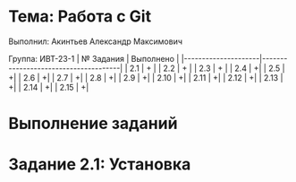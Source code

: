 # Тема: Работа с Git
Выполнил: Акинтьев Александр Максимович 

Группа: ИВТ-23-1
| № Задания           | Выполнено                              |
|---------------------|--------------------------------------|
| 2.1      | +             |
| 2.2   | +        |
| 2.3           | +     | 
| 2.4   | +|
| 2.5   | +|
| 2.6   | +|
| 2.7   | +|
| 2.8   | +|
| 2.9   | +|
| 2.10   | +|
| 2.11   | +|
| 2.12   | +|
| 2.13   | +|
| 2.14   | +|
| 2.15   | +|
# Выполнение заданий
# Задание 2.1: Установка
